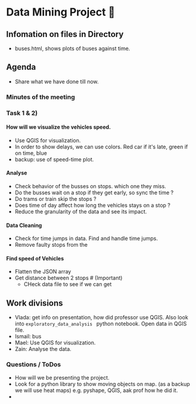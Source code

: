 # Data Mining Project 👨

## Infomation on files in Directory
- buses.html, shows plots of buses against time.

## Agenda
- Share what we have done till now.

### Minutes of the meeting
### Task 1 & 2)
#### How will we visualize the vehicles speed.
 - Use QGIS for visualization.
 - In order to show delays, we can use colors. Red car if it's late, green if on time, blue
 - backup: use of speed-time plot.

#### Analyse
- Check behavior of the busses on stops. which one they miss.
- Do the busses wait on a stop if they get early, so sync the time ?
- Do trams or train skip the stops ?
- Does time of day affect how long the vehicles stays on a stop ?
- Reduce the granularity of the data and see its impact.

#### Data Cleaning
- Check for time jumps in data. Find and handle time jumps.
- Remove faulty stops from the

#### Find speed of Vehicles
- Flatten the JSON array
- Get distance between 2 stops   # (Important)
  - CHeck data file to see if we can get

## Work divisions
- Vlada: get info on presentation, how did professor use QGIS. Also look into
`exploratory_data_analysis ` python notebook. Open data in QGIS file.
- Ismail: bus
- Mael: Use QGIS for visualization.
- Zain: Analyse the data.


### Questions / ToDos
- How will we be presenting the project.
- Look for a python library to show moving objects on map. (as a backup we will use
heat maps) e.g. pyshape, QGIS, aak prof how he did it.
-
